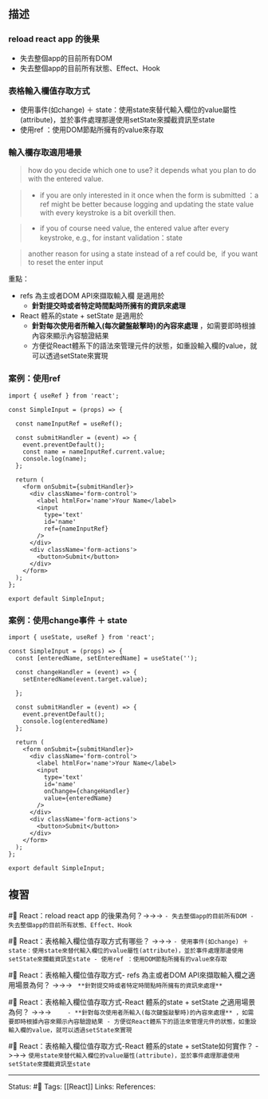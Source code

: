 ## 描述

### reload react app 的後果
- 失去整個app的目前所有DOM
- 失去整個app的目前所有狀態、Effect、Hook



### 表格輸入欄值存取方式

- 使用事件(如change) ＋ state：使用state來替代輸入欄位的value屬性(attribute)，並於事件處理那邊使用setState來攔截資訊至state
- 使用ref ：使用DOM節點所擁有的value來存取



### 輸入欄存取適用場景


> how do you decide which one to use?
> it depends what you plan to do with the entered value.

>- if you are only interested in it once when the form is submitted ：a ref might be better because logging and updating the state value with every keystroke is a bit overkill then.

> - if you of course need value, the entered value after every keystroke, e.g., for instant validation：state

> another reason for using a state instead of a ref could be,  if you want to reset the enter input




重點：
- refs 為主或者DOM API來擷取輸入欄 是適用於 
	- **針對提交時或者特定時間點時所擁有的資訊來處理**
- React 體系的state + setState 是適用於 
	- **針對每次使用者所輸入(每次鍵盤敲擊時)的內容來處理** ，如需要即時根據內容來顯示內容驗證結果
	- 方便從React體系下的語法來管理元件的狀態，如重設輸入欄的value，就可以透過setState來實現


### 案例：使用ref 
```
import { useRef } from 'react';

const SimpleInput = (props) => {
  
  const nameInputRef = useRef();

  const submitHandler = (event) => {
    event.preventDefault();
    const name = nameInputRef.current.value;
    console.log(name);
  };

  return (
    <form onSubmit={submitHandler}>
      <div className='form-control'>
        <label htmlFor='name'>Your Name</label>
        <input
          type='text'
          id='name'
          ref={nameInputRef}
        />
      </div>
      <div className='form-actions'>
        <button>Submit</button>
      </div>
    </form>
  );
};

export default SimpleInput;
```


### 案例：使用change事件 ＋ state

```
import { useState, useRef } from 'react';

const SimpleInput = (props) => {
  const [enteredName, setEnteredName] = useState('');

  const changeHandler = (event) => {
    setEnteredName(event.target.value);

  };

  const submitHandler = (event) => {
    event.preventDefault();
    console.log(enteredName)
  };

  return (
    <form onSubmit={submitHandler}>
      <div className='form-control'>
        <label htmlFor='name'>Your Name</label>
        <input
          type='text'
          id='name'
          onChange={changeHandler}
          value={enteredName}
        />
      </div>
      <div className='form-actions'>
        <button>Submit</button>
      </div>
    </form>
  );
};

export default SimpleInput;

```

## 複習

#🧠 React：reload react app 的後果為何？->->-> `- 失去整個app的目前所有DOM - 失去整個app的目前所有狀態、Effect、Hook`
<!--SR:!2022-10-25,3,250-->

#🧠 React：表格輸入欄位值存取方式有哪些？ ->->-> `- 使用事件(如change) ＋ state：使用state來替代輸入欄位的value屬性(attribute)，並於事件處理那邊使用setState來攔截資訊至state - 使用ref ：使用DOM節點所擁有的value來存取`
<!--SR:!2022-10-25,3,250-->


#🧠 React：表格輸入欄位值存取方式- refs 為主或者DOM API來擷取輸入欄之適用場景為何？ ->->-> ` **針對提交時或者特定時間點時所擁有的資訊來處理**`
<!--SR:!2022-10-25,3,250-->

#🧠 React：表格輸入欄位值存取方式-React 體系的state + setState 之適用場景為何？ ->->-> `	- **針對每次使用者所輸入(每次鍵盤敲擊時)的內容來處理** ，如需要即時根據內容來顯示內容驗證結果 - 方便從React體系下的語法來管理元件的狀態，如重設輸入欄的value，就可以透過setState來實現`


#🧠  React：表格輸入欄位值存取方式-React 體系的state + setState如何實作？ ->->-> `使用state來替代輸入欄位的value屬性(attribute)，並於事件處理那邊使用setState來攔截資訊至state`

---
Status: #🌱 
Tags:
[[React]]
Links:
References: